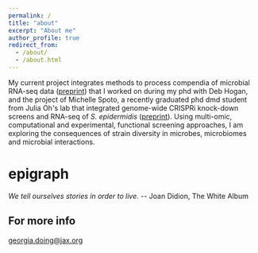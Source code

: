 ```yaml
---
permalink: /
title: "about"
excerpt: "About me"
author_profile: true
redirect_from:
  - /about/
  - /about.html
---
```


My current project integrates methods to process compendia of microbial RNA-seq data ([preprint](https://www.biorxiv.org/content/10.1101/2022.01.24.477642v1)) that I worked on during my phd with Deb Hogan, and the project of Michelle Spoto, a recently graduated phd dmd student from Julia Oh's lab that integrated genome-wide CRISPRi knock-down screens and RNA-seq of *S. epidermidis* ([preprint](https://www.biorxiv.org/content/10.1101/2021.04.29.442003v2)). Using multi-omic, computational and experimental, functional screening approaches, I am exploring the consequences of strain diversity in microbes, microbiomes and microbial interactions.

epigraph
======
*We tell ourselves stories in order to live.* -- Joan Didion, The White Album



For more info
------
georgia.doing@jax.org
